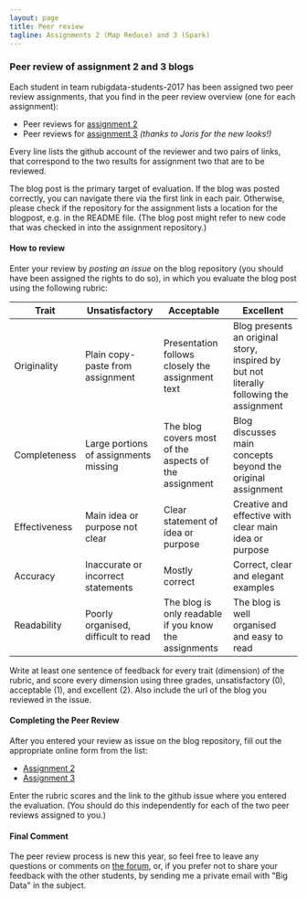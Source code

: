 ```yaml
---
layout: page
title: Peer review
tagline: Assignments 2 (Map Reduce) and 3 (Spark)
---
```


### Peer review of assignment 2 and 3 blogs

Each student in team rubigdata-students-2017 has been assigned two peer review assignments, that you find in the peer review overview (one for each assignment):

* Peer reviews for [assignment 2](assignments/peer-review-A2.html)
* Peer reviews for [assignment 3](assignments/peer-review-A3.html) _(thanks to Joris for the new looks!)_

Every line lists the github account of the reviewer and two pairs of links, that correspond to the two results for assignment two that are to be reviewed.

The blog post is the primary target of evaluation. If the blog was posted correctly, you can navigate there via the first link in each pair. 
Otherwise, please check if the repository for the assignment lists a location for the blogpost, e.g. in the README file.
(The blog post might refer to new code that was checked in into the assignment repository.)

#### How to review

Enter your review by _posting an issue_ on the blog repository (you should have been assigned the rights to do so), in which you evaluate the blog post using the following rubric:

Trait         | Unsatisfactory | Acceptable | Excellent
     ---      |    -------     |   -----    |  ----
Originality   | Plain copy-paste from assignment      | Presentation follows closely the assignment text      | Blog presents an original story, inspired by but not literally following the assignment
Completeness  | Large portions of assignments missing | The blog covers most of the aspects of the assignment | Blog discusses main concepts beyond the original assignment
Effectiveness | Main idea or purpose not clear        | Clear statement of idea or purpose                    | Creative and effective with clear main idea or purpose
Accuracy      | Inaccurate or incorrect statements    | Mostly correct                                        | Correct, clear and elegant examples
Readability   | Poorly organised, difficult to read   | The blog is only readable if you know the assignments | The blog is well organised and easy to read

Write at least one sentence of feedback for every trait (dimension) of the rubric, and score every dimension using three grades, unsatisfactory (0), acceptable (1),
and excellent (2). Also include the url of the blog you reviewed in the issue.

#### Completing the Peer Review

After you entered your review as issue on the blog repository, fill out the appropriate online form from the list:

* [Assignment 2](https://goo.gl/forms/XnKSzTgw7WPnkiXO2)
* [Assignment 3](https://goo.gl/forms/yWLyWIA1C525AEMI3)

Enter the rubric scores and the link to the github issue where you entered the evaluation.
(You should do this independently for each of the two peer reviews assigned to you.)

#### Final Comment

The peer review process is new this year, so feel free to leave any questions or comments on
[the forum](https://github.com/rubigdata/forum-2017/issues),
or, if you prefer not to share your feedback with the other students,
by sending me a private email with "Big Data" in the subject.
